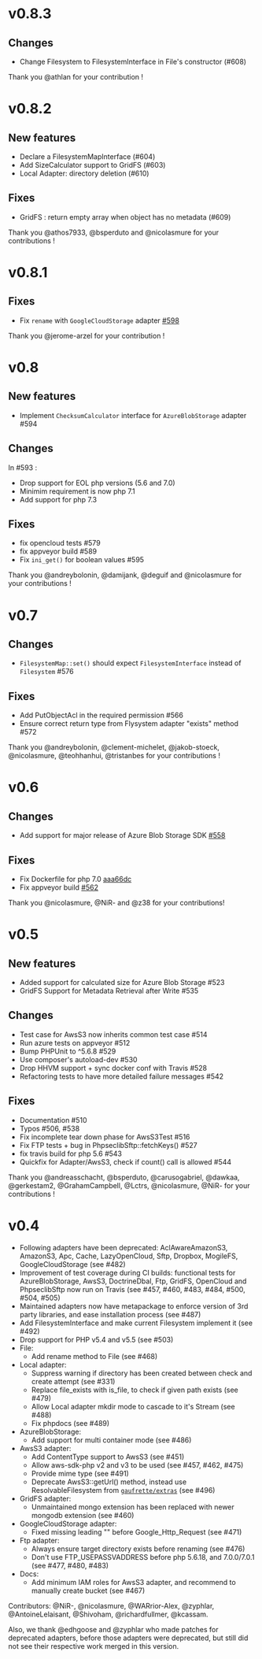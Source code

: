 v0.8.3
======

## Changes

- Change Filesystem to FilesystemInterface in File's constructor (#608)

Thank you @athlan for your contribution !

v0.8.2
======

## New features

- Declare a FilesystemMapInterface (#604)
- Add SizeCalculator support to GridFS (#603)
- Local Adapter: directory deletion (#610)

## Fixes

- GridFS : return empty array when object has no metadata (#609)

Thank you @athos7933, @bsperduto and @nicolasmure for your contributions !

v0.8.1
======

## Fixes

- Fix `rename` with `GoogleCloudStorage` adapter [#598](https://github.com/KnpLabs/Gaufrette/pull/598)

Thank you @jerome-arzel for your contribution !

v0.8
====

## New features

- Implement `ChecksumCalculator` interface for `AzureBlobStorage` adapter #594

## Changes

In #593 :
- Drop support for EOL php versions (5.6 and 7.0)
- Minimim requirement is now php 7.1
- Add support for php 7.3

## Fixes

- fix opencloud tests #579
- fix appveyor build #589
- Fix `ini_get()` for boolean values #595

Thank you @andreybolonin, @damijank, @deguif and @nicolasmure for your
contributions !

v0.7
====

## Changes
- `FilesystemMap::set()` should expect `FilesystemInterface` instead of
`Filesystem` #576

## Fixes

- Add PutObjectAcl in the required permission #566
- Ensure correct return type from Flysystem adapter "exists" method #572

Thank you @andreybolonin, @clement-michelet, @jakob-stoeck, @nicolasmure,
@teohhanhui, @tristanbes for your contributions !

v0.6
====

## Changes
- Add support for major release of Azure Blob Storage SDK [#558](https://github.com/KnpLabs/Gaufrette/pull/558)

## Fixes
- Fix Dockerfile for php 7.0 [aaa66dc](https://github.com/KnpLabs/Gaufrette/commit/aaa66dcf298d313e7ae3f525714923fcfd787e94)
- Fix appveyor build [#562](https://github.com/KnpLabs/Gaufrette/pull/562)

Thank you @nicolasmure, @NiR- and @z38 for your contributions!

v0.5
====

## New features
- Added support for calculated size for Azure Blob Storage #523
- GridFS Support for Metadata Retrieval after Write #535

## Changes
- Test case for AwsS3 now inherits common test case #514
- Run azure tests on appveyor #512
- Bump PHPUnit to ^5.6.8 #529
- Use composer's autoload-dev #530
- Drop HHVM support + sync docker conf with Travis #528
- Refactoring tests to have more detailed failure messages #542

## Fixes
- Documentation #510
- Typos #506, #538
- Fix incomplete tear down phase for AwsS3Test #516
- Fix FTP tests + bug in PhpseclibSftp::fetchKeys() #527
- fix travis build for php 5.6 #543
- Quickfix for Adapter/AwsS3, check if count() call is allowed #544

Thank you @andreasschacht, @bsperduto, @carusogabriel, @dawkaa, @gerkestam2,
@GrahamCampbell, @Lctrs, @nicolasmure, @NiR- for your contributions !

v0.4
====

* Following adapters have been deprecated: AclAwareAmazonS3, AmazonS3, Apc, Cache, LazyOpenCloud, Sftp, Dropbox, MogileFS, GoogleCloudStorage (see #482)
* Improvement of test coverage during CI builds: functional tests for AzureBlobStorage, AwsS3, DoctrineDbal, Ftp, GridFS, OpenCloud and PhpseclibSftp now run on Travis (see #457, #460, #483, #484, #500, #504, #505)
* Maintained adapters now have metapackage to enforce version of 3rd party libraries, and ease installation process (see #487)
* Add FilesystemInterface and make current Filesystem implement it (see #492)
* Drop support for PHP v5.4 and v5.5 (see #503)
* File:
  * Add rename method to File (see #468)
* Local adapter:
  * Suppress warning if directory has been created between check and create attempt (see #331)
  * Replace file_exists with is_file, to check if given path exists (see #479)
  * Allow Local adapter mkdir mode to cascade to it's Stream (see #488)
  * Fix phpdocs (see #489)
* AzureBlobStorage:
  * Add support for multi container mode (see #486)
* AwsS3 adapter:
  * Add ContentType support to AwsS3 (see #451)
  * Allow aws-sdk-php v2 and v3 to be used (see #457, #462, #475)
  * Provide mime type (see #491)
  * Deprecate AwsS3::getUrl() method, instead use ResolvableFilesystem from [`gaufrette/extras`](https://github.com/Gaufrette/extras) (see #496)
* GridFS adapter:
  * Unmaintained mongo extension has been replaced with newer mongodb extension (see #460)
* GoogleCloudStorage adapter:
  * Fixed missing leading "\" before Google_Http_Request (see #471)
* Ftp adapter:
  * Always ensure target directory exists before renaming (see #476)
  * Don't use FTP_USEPASSVADDRESS before php 5.6.18, and 7.0.0/7.0.1 (see #477, #480, #483)
* Docs:
  * Add minimum IAM roles for AwsS3 adapter, and recommend to manually create bucket (see #467)


Contributors: @NiR-, @nicolasmure, @WARrior-Alex, @zyphlar, @AntoineLelaisant, @Shivoham, @richardfullmer, @kcassam.

Also, we thank @edhgoose and @zyphlar who made patches for deprecated adapters, before those adapters were deprecated, but still did not see their respective work merged in this version.
